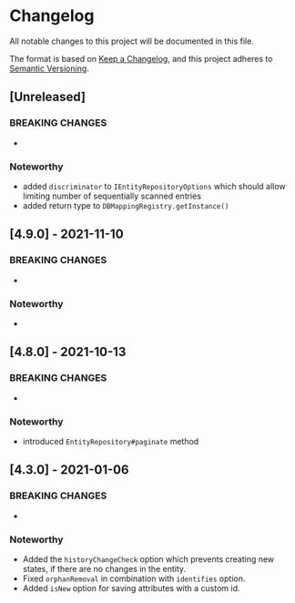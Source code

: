 # Changelog
All notable changes to this project will be documented in this file.

The format is based on [Keep a Changelog](https://keepachangelog.com/en/1.0.0/),
and this project adheres to [Semantic Versioning](https://semver.org/spec/v2.0.0.html).

## [Unreleased]

### BREAKING CHANGES

  -

### Noteworthy

  - added `discriminator` to `IEntityRepositoryOptions` which should allow limiting number of sequentially scanned 
    entries
  - added return type to `DBMappingRegistry.getInstance()`

## [4.9.0] - 2021-11-10

### BREAKING CHANGES

-

### Noteworthy

-

## [4.8.0] - 2021-10-13

### BREAKING CHANGES

  -

### Noteworthy

  - introduced `EntityRepository#paginate` method

## [4.3.0] - 2021-01-06

### BREAKING CHANGES

  -

### Noteworthy

  - Added the `historyChangeCheck` option which prevents creating new states, if there are no changes in the entity.
  - Fixed `orphanRemoval` in combination with `identifies` option.
  - Added `isNew` option for saving attributes with a custom id.
